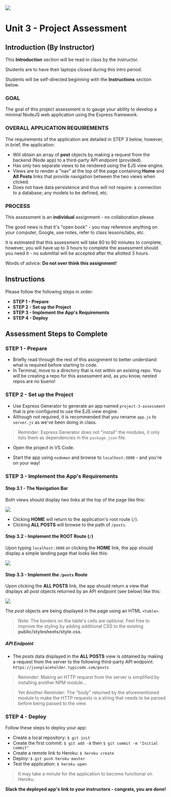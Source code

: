 <img src="https://i.imgur.com/ser5chI.png">

# Unit 3 - Project Assessment

## Introduction (By Instructor)

This **Introduction** section will be read in class by the instructor.

Students are to have their laptops closed during this intro period.

Students will be self-directed beginning with the **Instructions** section below.

### GOAL

The goal of this project assessment is to gauge your ability to develop a minimal NodeJS web application using the Express framework.

### OVERALL APPLICATION REQUIREMENTS

The requirements of the application are detailed in STEP 3 below, however, in brief, the application:

- Will obtain an array of **post** objects by making a request from the backend (Node app) to a third-party API endpoint (provided).
- Has only two separate views to be rendered using the EJS view engine.
- Views are to render a "nav" at the top of the page containing **Home** and **All Posts** links that provide navigation between the two views when clicked.
- Does not have data persistence and thus will not require: a connection to a database; any models to be defined, etc.

### PROCESS

This assessment is an **individual** assignment - no collaboration please.

The good news is that it's "open book" - you may reference anything on your computer, Google, use notes, refer to class lessons/labs, etc.

It is estimated that this assessment will take 60 to 90 minutes to complete, however, you will have up to 3 hours to complete the assessment should you need it - no submittal will be accepted after the allotted 3 hours. 

Words of advice: **Do not over think this assignment!**

## Instructions

Please follow the following steps in order:

- **STEP 1 - Prepare**
- **STEP 2 - Set up the Project**
- **STEP 3 - Implement the App's Requirements**
- **STEP 4 - Deploy**

## Assessment Steps to Complete

### STEP 1 - Prepare

- Briefly read through the rest of this assignment to better understand what is required before starting to code.
- In Terminal, move to a directory that is not within an existing repo. You will be creating a repo for this assessment and, as you know, nested repos are no bueno!

### STEP 2 - Set up the Project

- Use Express Generator to generate an app named `project-3-assessment` that is pre-configured to use the EJS view engine.
- Although not required, it is recommended that you rename `app.js` to `server.js` as we've been doing in class.

> Reminder: Express Generator does not "install" the modules, it only lists them as dependencies in the `package.json` file.

- Open the project in VS Code.

- Start the app using `nodemon` and browse to `localhost:3000` - and you're on your way!

### STEP 3 - Implement the App's Requirements

#### Step 3.1 - The Navigation Bar

Both views should display two links at the top of the page like this:

<img src="https://i.imgur.com/GGkAv3I.png">

- Clicking **HOME** will return to the application's root route (`/`).
- Clicking **ALL POSTS** will browse to the path of `/posts`.


#### Step 3.2 - Implement the ROOT Route (`/`)

Upon typing `localhost:3000` or clicking the **HOME** link, the app should display a simple landing page that looks like this:

<img src="https://i.imgur.com/vHpWt75.png">

#### Step 3.3 - Implement the `/posts` Route

Upon clicking the **ALL POSTS** link, the app should return a view that displays all _post_ objects returned by an API endpoint (see below) like this:

<img src="https://i.imgur.com/GY61bmq.png">

The _post_ objects are being displayed in the page using an HTML `<table>`.

> Note: The borders on the table's cells are optional. Feel free to improve the styling by adding additional CSS to the existing **public/stylesheets/style.css**.

##### API Endpoint

- The _posts_ data displayed in the **ALL POSTS** view is obtained by making a request from the server to the following third-party API endpoint:<br>`https://jsonplaceholder.typicode.com/posts`

> Reminder: Making an HTTP request from the server is simplified by installing another NPM module...

> Yet Another Reminder: The "body" returned by the aforementioned module to make the HTTP requests is a string that needs to be parsed before being passed to the view.

### STEP 4 - Deploy

Follow these steps to deploy your app:

- Create a local repository: `$ git init`
- Create the first commit: `$ git add -A` then `$ git commit -m "Initial commit"`
- Create a remote link to Heroku: `$ heroku create`
- Deploy: `$ git push heroku master`
- Test the application: `$ heroku open`

> It may take a minute for the application to become functional on Heroku.

**Slack the deployed app's link to your instructors - congrats, you are done!**




